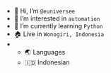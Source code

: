 - 👋 Hi, I’m `@euniversee`
- 👀 I’m interested in `automation`
- 🌱 I’m currently learning `Python`
- 🏠 Live in `Wonogiri, Indonesia`
- - 🌏 Languages
  - 🇮🇩 Indonesian

<!---
euniversee/euniversee is a ✨ special ✨ repository because its `README.md` (this file) appears on your GitHub profile.
You can click the Preview link to take a look at your changes.
--->

